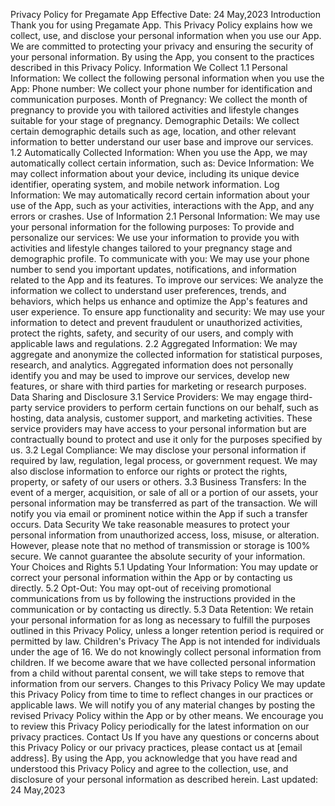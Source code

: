 Privacy Policy for Pregamate App
Effective Date: 24 May,2023
Introduction
Thank you for using Pregamate App. This Privacy Policy explains how we collect, use, and disclose your personal information when you use our App. We are committed to protecting your privacy and ensuring the security of your personal information. By using the App, you consent to the practices described in this Privacy Policy.
Information We Collect
1.1 Personal Information: We collect the following personal information when you use the App:
Phone number: We collect your phone number for identification and communication purposes.
Month of Pregnancy: We collect the month of pregnancy to provide you with tailored activities and lifestyle changes suitable for your stage of pregnancy.
Demographic Details: We collect certain demographic details such as age, location, and other relevant information to better understand our user base and improve our services.
1.2 Automatically Collected Information: When you use the App, we may automatically collect certain information, such as:
Device Information: We may collect information about your device, including its unique device identifier, operating system, and mobile network information.
Log Information: We may automatically record certain information about your use of the App, such as your activities, interactions with the App, and any errors or crashes.
Use of Information
2.1 Personal Information: We may use your personal information for the following purposes:
To provide and personalize our services: We use your information to provide you with activities and lifestyle changes tailored to your pregnancy stage and demographic profile.
To communicate with you: We may use your phone number to send you important updates, notifications, and information related to the App and its features.
To improve our services: We analyze the information we collect to understand user preferences, trends, and behaviors, which helps us enhance and optimize the App's features and user experience.
To ensure app functionality and security: We may use your information to detect and prevent fraudulent or unauthorized activities, protect the rights, safety, and security of our users, and comply with applicable laws and regulations.
2.2 Aggregated Information: We may aggregate and anonymize the collected information for statistical purposes, research, and analytics. Aggregated information does not personally identify you and may be used to improve our services, develop new features, or share with third parties for marketing or research purposes.
Data Sharing and Disclosure
3.1 Service Providers: We may engage third-party service providers to perform certain functions on our behalf, such as hosting, data analysis, customer support, and marketing activities. These service providers may have access to your personal information but are contractually bound to protect and use it only for the purposes specified by us.
3.2 Legal Compliance: We may disclose your personal information if required by law, regulation, legal process, or government request. We may also disclose information to enforce our rights or protect the rights, property, or safety of our users or others.
3.3 Business Transfers: In the event of a merger, acquisition, or sale of all or a portion of our assets, your personal information may be transferred as part of the transaction. We will notify you via email or prominent notice within the App if such a transfer occurs.
Data Security
We take reasonable measures to protect your personal information from unauthorized access, loss, misuse, or alteration. However, please note that no method of transmission or storage is 100% secure. We cannot guarantee the absolute security of your information.
Your Choices and Rights
5.1 Updating Your Information: You may update or correct your personal information within the App or by contacting us directly.
5.2 Opt-Out: You may opt-out of receiving promotional communications from us by following the instructions provided in the communication or by contacting us directly.
5.3 Data Retention: We retain your personal information for as long as necessary to fulfill the purposes outlined in this Privacy Policy, unless a longer retention period is required or permitted by law.
Children's Privacy
The App is not intended for individuals under the age of 16. We do not knowingly collect personal information from children. If we become aware that we have collected personal information from a child without parental consent, we will take steps to remove that information from our servers.
Changes to this Privacy Policy
We may update this Privacy Policy from time to time to reflect changes in our practices or applicable laws. We will notify you of any material changes by posting the revised Privacy Policy within the App or by other means. We encourage you to review this Privacy Policy periodically for the latest information on our privacy practices.
Contact Us
If you have any questions or concerns about this Privacy Policy or our privacy practices, please contact us at [email address].
By using the App, you acknowledge that you have read and understood this Privacy Policy and agree to the collection, use, and disclosure of your personal information as described herein.
Last updated: 24 May,2023
